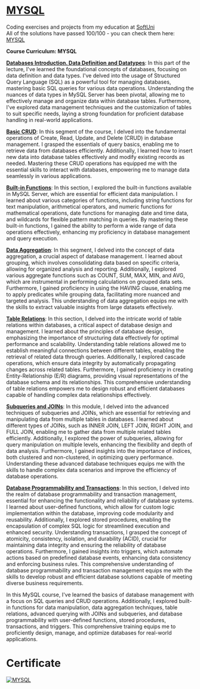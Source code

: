 # [MYSQL](https://github.com/trayanaboykova/Java-DB/tree/main/MYSQL)
Coding exercises and projects from my education at <a href="www.softuni.bg">SoftUni</a>
<br>
All of the solutions have passed 100/100 - you can check them here: <a href="https://judge.softuni.org/Contests/#!/List/ByCategory/64/Java-Databases-Basics">MYSQL</a>
<br>

<b> Course Curriculum: MYSQL </b>

**<ins>Databases Introduction. Data Definition and Datatypes</ins>**: In this part of the lecture, I've learned the foundational concepts of databases, focusing on data definition and data types. I've delved into the usage of Structured Query Language (SQL) as a powerful tool for managing databases, mastering basic SQL queries for various data operations. Understanding the nuances of data types in MySQL Server has been pivotal, allowing me to effectively manage and organize data within database tables. Furthermore, I've explored data management techniques and the customization of tables to suit specific needs, laying a strong foundation for proficient database handling in real-world applications.

**<ins>Basic CRUD</ins>**: In this segment of the course, I delved into the fundamental operations of Create, Read, Update, and Delete (CRUD) in database management. I grasped the essentials of query basics, enabling me to retrieve data from databases efficiently. Additionally, I learned how to insert new data into database tables effectively and modify existing records as needed. Mastering these CRUD operations has equipped me with the essential skills to interact with databases, empowering me to manage data seamlessly in various applications.

**<ins>Built-in Functions</ins>**: In this section, I explored the built-in functions available in MySQL Server, which are essential for efficient data manipulation. I learned about various categories of functions, including string functions for text manipulation, arithmetical operators, and numeric functions for mathematical operations, date functions for managing date and time data, and wildcards for flexible pattern matching in queries. By mastering these built-in functions, I gained the ability to perform a wide range of data operations effectively, enhancing my proficiency in database management and query execution.

**<ins>Data Aggregation</ins>**: In this segment, I delved into the concept of data aggregation, a crucial aspect of database management. I learned about grouping, which involves consolidating data based on specific criteria, allowing for organized analysis and reporting. Additionally, I explored various aggregate functions such as COUNT, SUM, MAX, MIN, and AVG, which are instrumental in performing calculations on grouped data sets. Furthermore, I gained proficiency in using the HAVING clause, enabling me to apply predicates while grouping data, facilitating more nuanced and targeted analysis. This understanding of data aggregation equips me with the skills to extract valuable insights from large datasets effectively.

**<ins>Table Relations</ins>**: In this section, I delved into the intricate world of table relations within databases, a critical aspect of database design and management. I learned about the principles of database design, emphasizing the importance of structuring data effectively for optimal performance and scalability. Understanding table relations allowed me to establish meaningful connections between different tables, enabling the retrieval of related data through queries. Additionally, I explored cascade operations, which ensure data integrity by automatically propagating changes across related tables. Furthermore, I gained proficiency in creating Entity-Relationship (E/R) diagrams, providing visual representations of the database schema and its relationships. This comprehensive understanding of table relations empowers me to design robust and efficient databases capable of handling complex data relationships effectively.

**<ins>Subqueries and JOINs</ins>**: In this module, I delved into the advanced techniques of subqueries and JOINs, which are essential for retrieving and manipulating data from multiple tables in databases. I learned about different types of JOINs, such as INNER JOIN, LEFT JOIN, RIGHT JOIN, and FULL JOIN, enabling me to gather data from multiple related tables efficiently. Additionally, I explored the power of subqueries, allowing for query manipulation on multiple levels, enhancing the flexibility and depth of data analysis. Furthermore, I gained insights into the importance of indices, both clustered and non-clustered, in optimizing query performance. Understanding these advanced database techniques equips me with the skills to handle complex data scenarios and improve the efficiency of database operations.

**<ins>Database Programmability and Transactions</ins>**: In this section, I delved into the realm of database programmability and transaction management, essential for enhancing the functionality and reliability of database systems. I learned about user-defined functions, which allow for custom logic implementation within the database, improving code modularity and reusability. Additionally, I explored stored procedures, enabling the encapsulation of complex SQL logic for streamlined execution and enhanced security. Understanding transactions, I grasped the concept of atomicity, consistency, isolation, and durability (ACID), crucial for maintaining data integrity and ensuring the reliability of database operations. Furthermore, I gained insights into triggers, which automate actions based on predefined database events, enhancing data consistency and enforcing business rules. This comprehensive understanding of database programmability and transaction management equips me with the skills to develop robust and efficient database solutions capable of meeting diverse business requirements.

In this MySQL course, I've learned the basics of database management with a focus on SQL queries and CRUD operations. Additionally, I explored built-in functions for data manipulation, data aggregation techniques, table relations, advanced querying with JOINs and subqueries, and database programmability with user-defined functions, stored procedures, transactions, and triggers. This comprehensive training equips me to proficiently design, manage, and optimize databases for real-world applications.

# Certificate
<a href="https://softuni.bg/certificates/details/202966/64952c80" rel="nofollow"><img src="https://github.com/trayanaboykova/Java-DB/assets/101351760/56b45979-ad96-432a-a998-55762ac04c5a" alt="MYSQL"></a>
